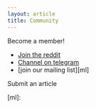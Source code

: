 ```yaml
---
layout: article
title: Community
---
```


Become a member!

* [Join the reddit][sr]
* [Channel on telegram][tg]
* [join our mailing list][ml]


Submit an article





[sr]: https://www.reddit.com/r/digital_rights
[tg]: https://t.me/digitalrightsonline
[ml]: 